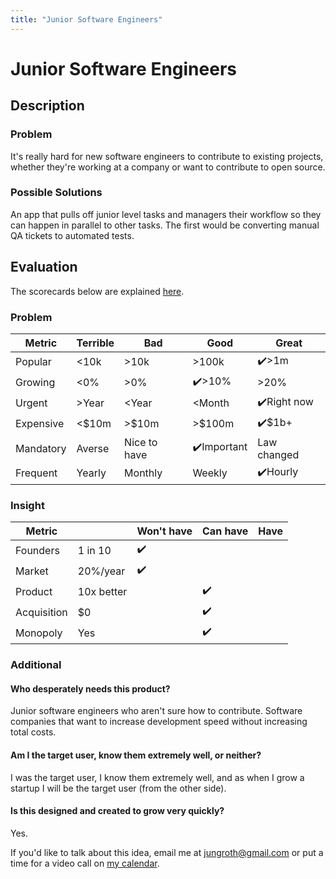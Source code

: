 ```yaml
---
title: "Junior Software Engineers"
---
```

# Junior Software Engineers
## Description
### Problem
It's really hard for new software engineers to contribute to existing projects, whether they're working at a company or want to contribute to open source. 

### Possible Solutions
An app that pulls off junior level tasks and managers their workflow so they can happen in parallel to other tasks. The first would be converting manual QA tickets to automated tests.

## Evaluation
The scorecards below are explained [here](/scorecards-explained).
### Problem
|  Metric   | Terrible | Bad        | Good        | Great        |
| --------- | ------ | ------------ | --------- | ----------- |
| Popular   | <10k   | >10k         | >100k     | ✔️>1m         |
| Growing   | <0%    | >0%          | ✔️>10%      | >20%         |
| Urgent    | >Year  | <Year        | <Month    | ✔️Right now   |
| Expensive | <$10m  | >$10m        | >$100m    | ✔️$1b+        |
| Mandatory | Averse | Nice to have | ✔️Important | Law changed |
| Frequent  | Yearly | Monthly      | Weekly    | ✔️Hourly      |

### Insight
|   Metric    |            | Won't have | Can have | Have |
| ----------- | ---------- | ---------- | -------- | ---- |
| Founders    | 1 in 10    |      ✔️      |          |      |
| Market      | 20%/year   |      ✔️      |          |      |
| Product     | 10x better |            |     ✔️     |      |
| Acquisition | $0         |            |     ✔️    |      |
| Monopoly    | Yes        |            |     ✔️     |      |

### Additional
#### Who desperately needs this product?
Junior software engineers who aren't sure how to contribute. Software companies that want to increase development speed without increasing total costs.

#### Am I the target user, know them extremely well, or neither?
I was the target user, I know them extremely well, and as when I grow a startup I will be the target user (from the other side).


#### Is this designed and created to grow very quickly?
Yes.

If you'd like to talk about this idea, email me at [jungroth@gmail.com](mailto:jungroth@gmail.com) or put a time for a video call on [my calendar](https://calendly.com/travisjungroth/chat).
